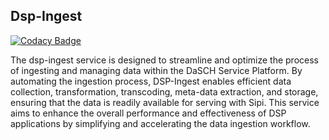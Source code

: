 ## Dsp-Ingest 
[![Codacy Badge](https://app.codacy.com/project/badge/Grade/3717de9ffb22413c98c23161a0242799)](https://app.codacy.com/gh/dasch-swiss/dsp-ingest/dashboard?utm_source=gh&utm_medium=referral&utm_content=&utm_campaign=Badge_grade)

The dsp-ingest service is designed to streamline and optimize the process of ingesting and managing data within the DaSCH Service Platform. 
By automating the ingestion process, DSP-Ingest enables efficient data collection, transformation, transcoding, meta-data extraction, and storage, ensuring that the data is readily available for serving with Sipi.
This service aims to enhance the overall performance and effectiveness of DSP applications by simplifying and accelerating the data ingestion workflow.

